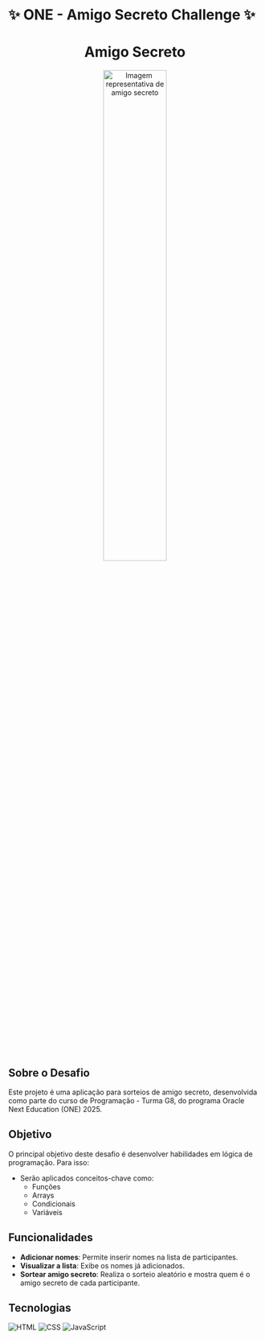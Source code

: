 # ✨ ONE - Amigo Secreto Challenge ✨ 

<div style="text-align: center;">
    <h1>Amigo Secreto</h1>
    <img src="https://github.com/user-attachments/assets/bd1d5d7a-2a26-4e52-bce9-b262d4de10c4" alt="Imagem representativa de amigo secreto" width="50%">
    
</div>



## Sobre o Desafio
Este projeto é uma aplicação para sorteios de amigo secreto, desenvolvida como parte do curso de Programação - Turma G8, do programa Oracle Next Education (ONE) 2025.

## Objetivo
O principal objetivo deste desafio é desenvolver habilidades em lógica de programação. Para isso:

- Serão aplicados conceitos-chave como:
  - Funções
  - Arrays
  - Condicionais
  - Variáveis


## Funcionalidades
- **Adicionar nomes**: Permite inserir nomes na lista de participantes.
- **Visualizar a lista**: Exibe os nomes já adicionados.
- **Sortear amigo secreto**: Realiza o sorteio aleatório e mostra quem é o amigo secreto de cada participante.

## Tecnologias
![HTML](https://img.shields.io/badge/HTML-000?style=for-the-badge&logo=html5&logoColor=30A3DC)
![CSS](https://img.shields.io/badge/CSS-000?style=for-the-badge&logo=css3&logoColor=E94D5F)
![JavaScript](https://img.shields.io/badge/JavaScript-000?style=for-the-badge&logo=javascript&logoColor=30A3DC)


